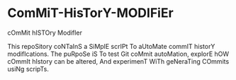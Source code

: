# ComMiT-HisTorY-MODIFiEr
cOmMit hISTOry ModifIer

This repoSitory coNTaInS a SiMplE scrIPt To aUtoMate commIT historY modifIcations. The puRpoSe iS To test Git coMmit autoMation, explorE hOW cOmmIt hIstory can be altered, And experimenT WiTh geNeraTing COmmits usiNg scripTs.

